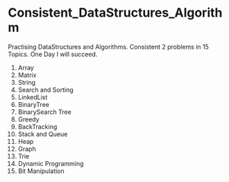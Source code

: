# Consistent_DataStructures_Algorithm

Practising DataStructures and Algorithms. Consistent 2 problems in 15 Topics. One Day I will succeed.

1. Array
2. Matrix
3. String
4. Search and Sorting
5. LinkedList
6. BinaryTree
7. BinarySearch Tree
8. Greedy
9. BackTracking
10. Stack and Queue
11. Heap
12. Graph
13. Trie
14. Dynamic Programming
15. Bit Manipulation

